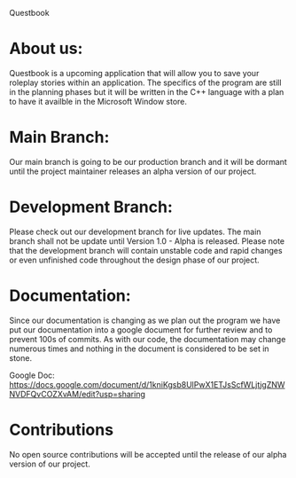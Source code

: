 Questbook 

# About us:
Questbook is a upcoming application that will allow you to save your roleplay stories within an application. The specifics of the program are still in the planning phases but it will be written in the C++ language with a plan to have it availble in the Microsoft Window store.

# Main Branch:
Our main branch is going to be our production branch and it will be dormant until the project maintainer releases an alpha version of our project.

# Development Branch:
Please check out our development branch for live updates. The main branch shall not be update until Version 1.0 - Alpha is released. Please note that the development branch will contain unstable code and rapid changes or even unfinished code throughout the design phase of our project.

# Documentation:
Since our documentation is changing as we plan out the program we have put our documentation into a google document for further review and to prevent 100s of commits. As with our code, the documentation may change numerous times and nothing in the document is considered to be set in stone. 

Google Doc: https://docs.google.com/document/d/1kniKgsb8UlPwX1ETJsScfWLjtjgZNWNVDFQvCOZXvAM/edit?usp=sharing

# Contributions
No open source contributions will be accepted until the release of our alpha version of our project.

